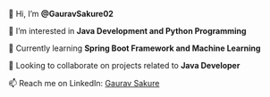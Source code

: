 



👋 Hi, I’m **@GauravSakure02**

👀 I’m interested in **Java Development and Python Programming**

🌱 Currently learning **Spring Boot Framework and Machine Learning**

💼 Looking to collaborate on projects related to **Java Developer**

📫 Reach me on LinkedIn: [Gaurav Sakure](https://www.linkedin.com/in/gauravsakure2002/)




